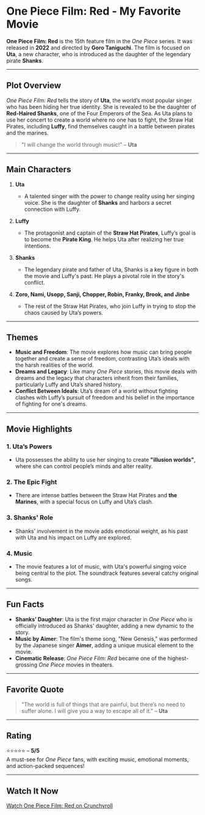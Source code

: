 # **One Piece Film: Red** - My Favorite Movie

**One Piece Film: Red** is the 15th feature film in the *One Piece* series. It was released in **2022** and directed by **Goro Taniguchi**. The film is focused on **Uta**, a new character, who is introduced as the daughter of the legendary pirate **Shanks**. 

---

## **Plot Overview**

*One Piece Film: Red* tells the story of **Uta**, the world’s most popular singer who has been hiding her true identity. She is revealed to be the daughter of **Red-Haired Shanks**, one of the Four Emperors of the Sea. As Uta plans to use her concert to create a world where no one has to fight, the Straw Hat Pirates, including **Luffy**, find themselves caught in a battle between pirates and the marines.

> "I will change the world through music!" – **Uta**

---

## **Main Characters**

1. **Uta**
   - A talented singer with the power to change reality using her singing voice. She is the daughter of **Shanks** and harbors a secret connection with Luffy.

2. **Luffy**
   - The protagonist and captain of the **Straw Hat Pirates**, Luffy’s goal is to become the **Pirate King**. He helps Uta after realizing her true intentions.

3. **Shanks**
   - The legendary pirate and father of Uta, Shanks is a key figure in both the movie and Luffy's past. He plays a pivotal role in the story's conflict.

4. **Zoro, Nami, Usopp, Sanji, Chopper, Robin, Franky, Brook, and Jinbe**
   - The rest of the Straw Hat Pirates, who join Luffy in trying to stop the chaos caused by Uta’s powers.

---

## **Themes**

- **Music and Freedom**: The movie explores how music can bring people together and create a sense of freedom, contrasting Uta’s ideals with the harsh realities of the world.
- **Dreams and Legacy**: Like many *One Piece* stories, this movie deals with dreams and the legacy that characters inherit from their families, particularly Luffy and Uta’s shared history.
- **Conflict Between Ideals**: Uta’s dream of a world without fighting clashes with Luffy’s pursuit of freedom and his belief in the importance of fighting for one's dreams.

---

## **Movie Highlights**

### **1. Uta’s Powers**
   - Uta possesses the ability to use her singing to create **"illusion worlds"**, where she can control people’s minds and alter reality.

### **2. The Epic Fight**
   - There are intense battles between the Straw Hat Pirates and **the Marines**, with a special focus on Luffy and Uta’s clash.

### **3. Shanks' Role**
   - Shanks’ involvement in the movie adds emotional weight, as his past with Uta and his impact on Luffy are explored.

### **4. Music**
   - The movie features a lot of music, with Uta's powerful singing voice being central to the plot. The soundtrack features several catchy original songs.

---

## **Fun Facts**

- **Shanks’ Daughter**: Uta is the first major character in *One Piece* who is officially introduced as Shanks' daughter, adding a new dynamic to the story.
- **Music by Aimer**: The film's theme song, "New Genesis," was performed by the Japanese singer **Aimer**, adding a unique musical element to the movie.
- **Cinematic Release**: *One Piece Film: Red* became one of the highest-grossing *One Piece* movies in theaters.

---

## **Favorite Quote**

> "The world is full of things that are painful, but there’s no need to suffer alone. I will give you a way to escape all of it." – **Uta**

---

## **Rating**

⭐⭐⭐⭐⭐ – **5/5**  
A must-see for *One Piece* fans, with exciting music, emotional moments, and action-packed sequences!

---

## **Watch It Now**

[Watch One Piece Film: Red on Crunchyroll](https://www.crunchyroll.com/one-piece-film-red)

